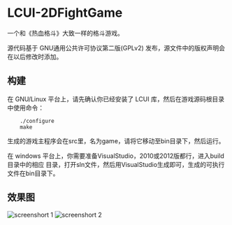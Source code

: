 LCUI-2DFightGame
================

一个和《热血格斗》大致一样的格斗游戏。

源代码基于 GNU通用公共许可协议第二版(GPLv2) 发布，源文件中的版权声明会在以后修改时添加。

## 构建

在 GNU/Linux 平台上，请先确认你已经安装了 LCUI 库，然后在游戏源码根目录中使用命令：

```shell
	./configure
	make
```

生成的游戏主程序会在src里，名为game，请将它移动至bin目录下，然后运行。

在 windows 平台上，你需要准备VisualStudio，2010或2012版都行，进入build目录中的相应
目录，打开sln文件，然后用VisualStudio生成即可，生成的可执行文件在bin目录下。

## 效果图
![screenshort 1](http://lcui.org/files/images/game/2013-11-15-21-54-36.png)
![screenshort 2](http://lcui.org/files/images/game/2013-11-15-22-02-07.png)
